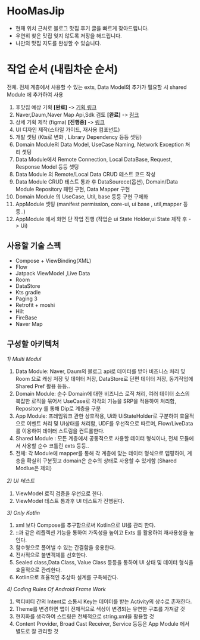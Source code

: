 # HooMasJip
- 현재 위치 근처로 블로그 맛집 후기 글을 빠르게 찾아드립니다. 
- 우연히 찾은 맛집 잊지 않도록 저장을 해드립니다.
- 나만의 맛집 지도를 완성할 수 있습니다. 

# 작업 순서 (내림차순 순서)
전체. 전체 계층에서 사용할 수 있는 exts, Data Model의 추가가 필요할 시 shared Module 에 추가하여 사용
1. 후맛집 예상 기획 **[완료]** -> [기획 링크](https://www.figma.com/file/pMXqc6klaWrkOC0aiQ7U4a/%ED%9B%84%EB%A7%9B%EC%A7%91-%EA%B0%84%EB%8B%A8-%EA%B8%B0%ED%9A%8D?node-id=0%3A1)
2. Naver,Daum,Naver Map Api,Sdk 검토 **[완료]** -> [링크](https://www.figma.com/file/xudzmtv5eMUcZTPQtcQs3q/%ED%9B%84%EB%A7%9B%EC%A7%91-API%2CSDK-%EC%A0%95%EB%B3%B4?node-id=0%3A1)
3. 상세 기획 제작 (figma) **[진행중]** -> [링크](https://www.figma.com/file/GoFFBFs60dLzAvVv5cL5zO/Untitled?node-id=0%3A1)
4. UI 디자인 제작(스타일 가이드, 재사용 컴포넌트)
5. 개발 셋팅 (Kts로 변화 , Library Dependency 등등 셋팅)
6. Domain Module의 Data Model, UseCase Naming, Network Exception 처리 셋팅
7. Data Module에서 Remote Connection, Local DataBase, Request, Response Model 등등 셋팅 
8. Data Module 의 Remote/Local Data CRUD 테스트 코드 작성 
9. Data Module CRUD 테스트 통과 후 DataSourece(옵션), Domain/Data Module Repository 패턴 구현, Data Mapper 구현
10. Domain Module 의 UseCase, Util, base 등등 구현 구체화
11. AppModule 셋팅 (manifest permission, core-ui, ui base , util,mapper 등등..)
12. AppModule 에서 화면 단 작업 진행 (작업순 ui State Holder,ui State 제작 후 -> Ui)

## 사용할 기술 스펙
- Compose + ViewBinding(XML)
- Flow
- Jatpack ViewModel ,Live Data 
- Room
- DataStore
- Kts gradle
- Paging 3 
- Retrofit + moshi 
- Hilt 
- FireBase 
- Naver Map

## 구성할 아키텍처
_1) Multi Modul_   
1. Data Module: Naver, Daum의 블로그 api로 데이터를 받아 비즈니스 처리 및 Room 으로 캐싱 저장 및 데이터 저장, DataStore로 단편 데이터 저장, 동기작업에 Shared Pref 활용 등등..
2. Domain Module: 순수 Domain에 대한 비즈니스 로직 처리, 여러 데이터 소스의 복잡한 로직을 묶어서 UseCase로 각각의 기능을 SRP을 적용하여 처리함, Repository 를 통해 Dip로 계층을 구분
3. App Module: 프레임워크 관한 상호작용, Ui와 UiStateHolder로 구분하여 효율적으로 이벤트 처리 및 UI상태를 처리함, UDF를 우선적으로 따르며, Flow/LiveData를 이용하여 데이터 스트림을 컨트롤한다.
4. Shared Module : 모든 계층에서 공통적으로 사용할 데이터 형식이나, 전체 모듈에서 사용할 순수 코틀린 exts 등등..
5. 전체: 각 Module에 mapper를 통해 각 계층에 맞는 데이터 형식으로 맵핑하여, 계층을 확실히 구분짓고 domain은 순수의 상태로 사용할 수 있게함 (Shared Modlue은 제외) 

_2) UI 테스트_
1. ViewModel 로직 검증을 우선으로 한다. 
2. ViewModel 테스트 통과후 UI 테스트가 진행된다.

_3) Only Kotlin_
1. xml 보다 Compose를 추구함으로써 Kotlin으로 UI를 관리 한다. 
2. ::과 같은 리플렉션 기능을 통하여 가독성을 높이고 Exts 를 활용하여 재사용성을 높인다.
3. 함수형으로 풀어낼 수 있는 간결함을 응용한다.
4. 전사적으로 불변객체를 선호한다.
5. Sealed class,Data Class, Value Class 등등을 통하여 UI 상태 및 데이터 형식을 효율적으로 관리한다.
6. Kotlin으로 효율적인 추상화 설계를 구축해간다.

_4) Coding Rules Of Android Frame Work_
1. 액티비티 간의 Intent로 소통시 Key는 데이터를 받는 Activity의 상수로 존재한다. 
2. Theme를 변경하면 앱이 전체적으로 색상이 변경되는 유연한 구조를 가져갈 것 
3. 현지화를 생각하여 스트링은 전체적으로 string.xml을 활용할 것 
4. Content Provider, Broad Cast Receiver, Service 등등은 App Module 에서 별도로 잘 관리할 것 
